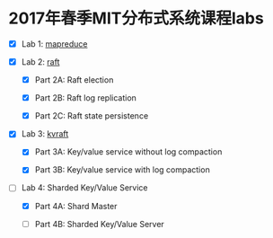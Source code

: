 # 2017年春季MIT分布式系统课程labs

- [x] Lab 1: [mapreduce](src/mapreduce)

- [x] Lab 2: [raft](src/raft)

     - [x] Part 2A: Raft election

     - [x] Part 2B: Raft log replication

     - [x] Part 2C: Raft state persistence

- [x] Lab 3: [kvraft](src/kvraft)

     - [x] Part 3A: Key/value service without log compaction

     - [x] Part 3B: Key/value service with log compaction

- [ ] Lab 4: Sharded Key/Value Service

     - [x] Part 4A: Shard Master

     - [ ] Part 4B: Sharded Key/Value Server

